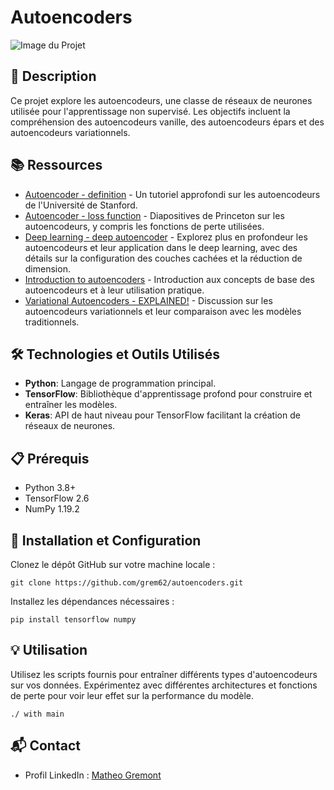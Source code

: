 # Autoencoders

![Image du Projet](https://th.bing.com/th/id/OIP.QEmCZtruuWwtEOUzew2D4AHaFj?rs=1&pid=ImgDetMain)

## 📝 Description
Ce projet explore les autoencodeurs, une classe de réseaux de neurones utilisée pour l'apprentissage non supervisé. Les objectifs incluent la compréhension des autoencodeurs vanille, des autoencodeurs épars et des autoencodeurs variationnels.

## 📚 Ressources
- [Autoencoder - definition](https://cs.stanford.edu/~quocle/tutorial2.pdf) - Un tutoriel approfondi sur les autoencodeurs de l'Université de Stanford.
- [Autoencoder - loss function](https://www.cs.princeton.edu/courses/archive/spring16/cos495/slides/DL_lecture8_autoencoder.pdf) - Diapositives de Princeton sur les autoencodeurs, y compris les fonctions de perte utilisées.
- [Deep learning - deep autoencoder](https://cs.stanford.edu/~quocle/tutorial2.pdf) - Explorez plus en profondeur les autoencodeurs et leur application dans le deep learning, avec des détails sur la configuration des couches cachées et la réduction de dimension.
- [Introduction to autoencoders](https://www.cs.princeton.edu/courses/archive/spring16/cos495/slides/DL_lecture8_autoencoder.pdf) - Introduction aux concepts de base des autoencodeurs et à leur utilisation pratique.
- [Variational Autoencoders - EXPLAINED!](https://www.cs.princeton.edu/courses/archive/spring16/cos495/slides/DL_lecture8_autoencoder.pdf) - Discussion sur les autoencodeurs variationnels et leur comparaison avec les modèles traditionnels.

## 🛠️ Technologies et Outils Utilisés
- **Python**: Langage de programmation principal.
- **TensorFlow**: Bibliothèque d'apprentissage profond pour construire et entraîner les modèles.
- **Keras**: API de haut niveau pour TensorFlow facilitant la création de réseaux de neurones.

## 📋 Prérequis
- Python 3.8+
- TensorFlow 2.6
- NumPy 1.19.2

## 🚀 Installation et Configuration
Clonez le dépôt GitHub sur votre machine locale :
```
git clone https://github.com/grem62/autoencoders.git
```
Installez les dépendances nécessaires :
```
pip install tensorflow numpy
```

## 💡 Utilisation
Utilisez les scripts fournis pour entraîner différents types d'autoencodeurs sur vos données. Expérimentez avec différentes architectures et fonctions de perte pour voir leur effet sur la performance du modèle.
```
./ with main
```

## 📬 Contact
- Profil LinkedIn : [Matheo Gremont](https://www.linkedin.com/in/matheo-gremont-aa0b41251/)
